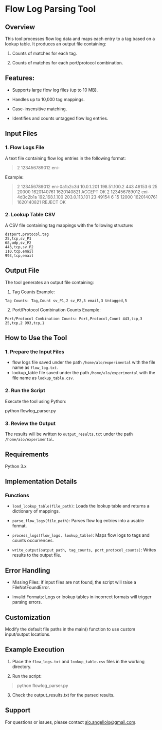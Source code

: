 # Flow Log Parsing Tool

## Overview

This tool processes flow log data and maps each entry to a tag based on a lookup table. It produces an output file containing:

  1. Counts of matches for each tag.

  2. Counts of matches for each port/protocol combination.

## Features:

  - Supports large flow log files (up to 10 MB).

  - Handles up to 10,000 tag mappings.

  - Case-insensitive matching.

  - Identifies and counts untagged flow log entries.

## Input Files

### 1. Flow Logs File

A text file containing flow log entries in the following format:

> 2 123456789012 eni-<instance-id> <source-ip> <destination-ip> <destination-port> <source-port> <protocol> <packets> <bytes> <start-time> <end-time> <action> <log-status>

Example:

> 2 123456789012 eni-0a1b2c3d 10.0.1.201 198.51.100.2 443 49153 6 25 20000 1620140761 1620140821 ACCEPT OK
> 2 123456789012 eni-4d3c2b1a 192.168.1.100 203.0.113.101 23 49154 6 15 12000 1620140761 1620140821 REJECT OK

### 2. Lookup Table CSV

A CSV file containing tag mappings with the following structure:

```
dstport,protocol,tag 
25,tcp,sv_P1
68,udp,sv_P2
443,tcp,sv_P2
110,tcp,email
993,tcp,email
```

## Output File

The tool generates an output file containing:

1. Tag Counts Example:

`Tag Counts:
Tag,Count
sv_P1,2
sv_P2,3
email,3
Untagged,5`

2. Port/Protocol Combination Counts Example:

`Port/Protocol Combination Counts:
Port,Protocol,Count
443,tcp,3
25,tcp,2
993,tcp,1`

## How to Use the Tool

### 1. Prepare the Input Files

- flow logs file saved under the path `/home/alo/experimental` with the file name as `flow_log.txt`.
- lookup_table file saved under the path `/home/alo/experimental` with the file name as `lookup_table.csv`.

### 2. Run the Script

Execute the tool using Python:

python flowlog_parser.py

### 3. Review the Output

The results will be written to `output_results.txt` under the path `/home/alo/experimental`.

## Requirements

Python 3.x

## Implementation Details

### Functions

- `load_lookup_table(file_path)`: Loads the lookup table and returns a dictionary of mappings.

- `parse_flow_logs(file_path)`: Parses flow log entries into a usable format.

- `process_logs(flow_logs, lookup_table)`: Maps flow logs to tags and counts occurrences.

- `write_output(output_path, tag_counts, port_protocol_counts)`: Writes results to the output file.

## Error Handling

- Missing Files: If input files are not found, the script will raise a FileNotFoundError.

- Invalid Formats: Logs or lookup tables in incorrect formats will trigger parsing errors.

## Customization

Modify the default file paths in the main() function to use custom input/output locations.

## Example Execution

1. Place the `flow_logs.txt` and `lookup_table.csv` files in the working directory.

2. Run the script:

> python flowlog_parser.py

3. Check the output_results.txt for the parsed results.

## Support

For questions or issues, please contact alo.angellolo@gmail.com.

